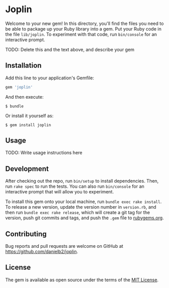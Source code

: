 # Joplin

Welcome to your new gem! In this directory, you'll find the files you need to be able to package up your Ruby library into a gem. Put your Ruby code in the file `lib/joplin`. To experiment with that code, run `bin/console` for an interactive prompt.

TODO: Delete this and the text above, and describe your gem

## Installation

Add this line to your application's Gemfile:

```ruby
gem 'joplin'
```

And then execute:

    $ bundle

Or install it yourself as:

    $ gem install joplin

## Usage

TODO: Write usage instructions here

## Development

After checking out the repo, run `bin/setup` to install dependencies. Then, run `rake spec` to run the tests. You can also run `bin/console` for an interactive prompt that will allow you to experiment.

To install this gem onto your local machine, run `bundle exec rake install`. To release a new version, update the version number in `version.rb`, and then run `bundle exec rake release`, which will create a git tag for the version, push git commits and tags, and push the `.gem` file to [rubygems.org](https://rubygems.org).

## Contributing

Bug reports and pull requests are welcome on GitHub at https://github.com/danielb2/joplin.

## License

The gem is available as open source under the terms of the [MIT License](https://opensource.org/licenses/MIT).
